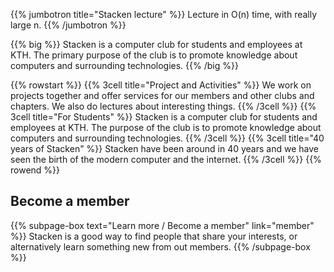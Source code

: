 <!-- 
.. title: The computer club Stacken
.. slug: index
.. description:
-->

{{% jumbotron title="Stacken lecture" %}}
Lecture in O(n) time, with really large n.
{{% /jumbotron %}}

{{% big %}}
    Stacken is a computer club for students and employees at KTH.
    The primary purpose of the club is to promote knowledge about
    computers and surrounding technologies.
{{% /big %}}

{{% rowstart %}}
    {{% 3cell title="Project and Activities" %}}
        We work on projects together and offer services for our
        members and other clubs and chapters. We also do lectures
        about interesting things.
    {{% /3cell %}}
    {{% 3cell title="For Students" %}}
        Stacken is a computer club for students and employees at
        KTH. The purpose of the club is to promote knowledge
        about computers and surrounding technologies.
    {{% /3cell %}}
    {{% 3cell title="40 years of Stacken" %}}
        Stacken have been around in 40 years and we have seen the
        birth of the modern computer and the internet.
    {{% /3cell %}}
{{% rowend %}}

## Become a member

{{% subpage-box text="Learn more / Become a member" link="member" %}}
Stacken is a good way to find people that share your interests,
or alternatively learn something new from out members.
{{% /subpage-box %}}
